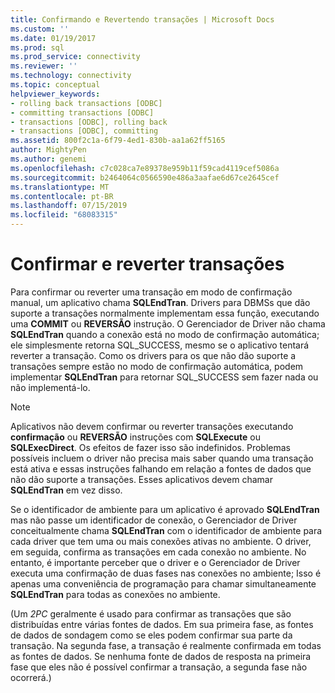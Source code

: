 ```yaml
---
title: Confirmando e Revertendo transações | Microsoft Docs
ms.custom: ''
ms.date: 01/19/2017
ms.prod: sql
ms.prod_service: connectivity
ms.reviewer: ''
ms.technology: connectivity
ms.topic: conceptual
helpviewer_keywords:
- rolling back transactions [ODBC]
- committing transactions [ODBC]
- transactions [ODBC], rolling back
- transactions [ODBC], committing
ms.assetid: 800f2c1a-6f79-4ed1-830b-aa1a62ff5165
author: MightyPen
ms.author: genemi
ms.openlocfilehash: c7c028ca7e89378e959b11f59cad4119cef5086a
ms.sourcegitcommit: b2464064c0566590e486a3aafae6d67ce2645cef
ms.translationtype: MT
ms.contentlocale: pt-BR
ms.lasthandoff: 07/15/2019
ms.locfileid: "68083315"
---
```

# <a name="committing-and-rolling-back-transactions"></a>Confirmar e reverter transações
Para confirmar ou reverter uma transação em modo de confirmação manual, um aplicativo chama **SQLEndTran**. Drivers para DBMSs que dão suporte a transações normalmente implementam essa função, executando uma **COMMIT** ou **REVERSÃO** instrução. O Gerenciador de Driver não chama **SQLEndTran** quando a conexão está no modo de confirmação automática; ele simplesmente retorna SQL_SUCCESS, mesmo se o aplicativo tentará reverter a transação. Como os drivers para os que não dão suporte a transações sempre estão no modo de confirmação automática, podem implementar **SQLEndTran** para retornar SQL_SUCCESS sem fazer nada ou não implementá-lo.  
  
> [!NOTE]  
>  Aplicativos não devem confirmar ou reverter transações executando **confirmação** ou **REVERSÃO** instruções com **SQLExecute** ou **SQLExecDirect**. Os efeitos de fazer isso são indefinidos. Problemas possíveis incluem o driver não precisa mais saber quando uma transação está ativa e essas instruções falhando em relação a fontes de dados que não dão suporte a transações. Esses aplicativos devem chamar **SQLEndTran** em vez disso.  
  
 Se o identificador de ambiente para um aplicativo é aprovado **SQLEndTran** mas não passe um identificador de conexão, o Gerenciador de Driver conceitualmente chama **SQLEndTran** com o identificador de ambiente para cada driver que tem uma ou mais conexões ativas no ambiente. O driver, em seguida, confirma as transações em cada conexão no ambiente. No entanto, é importante perceber que o driver e o Gerenciador de Driver executa uma confirmação de duas fases nas conexões no ambiente; Isso é apenas uma conveniência de programação para chamar simultaneamente **SQLEndTran** para todas as conexões no ambiente.  
  
 (Um *2PC* geralmente é usado para confirmar as transações que são distribuídas entre várias fontes de dados. Em sua primeira fase, as fontes de dados de sondagem como se eles podem confirmar sua parte da transação. Na segunda fase, a transação é realmente confirmada em todas as fontes de dados. Se nenhuma fonte de dados de resposta na primeira fase que eles não é possível confirmar a transação, a segunda fase não ocorrerá.)
